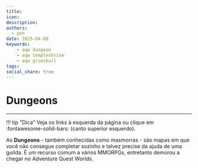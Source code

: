 ```yaml
---
title:
icon:
description:
authors:
  - pen
date: 2025-04-08
keywords:
    - aqw dungeon
    - aqw templeshrine
    - aqw grimskull
tags:
social_share: true
---
```

# Dungeons
---
!!! tip "Dica"
    Veja os links à esquerda da página ou clique em :fontawesome-solid-bars: (canto superior esquerdo).

As **Dungeons** - também conhecidas como masmorras - são mapas em que você não consegue completar sozinho e talvez precise da ajuda de uma guilda. É um recurso comum a vários MMORPGs, entretanto demorou a chegar no Adventure Quest Worlds.




